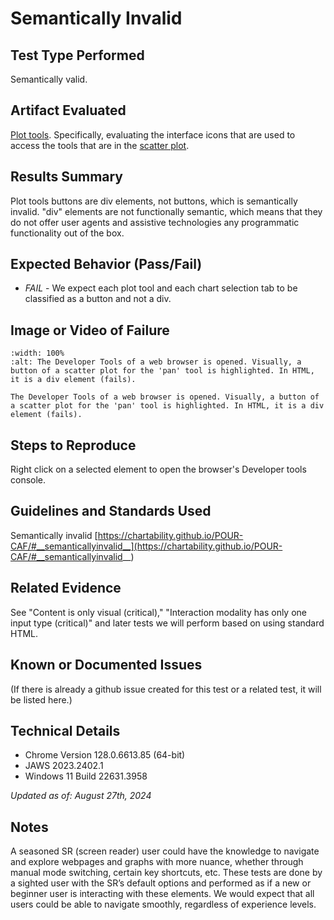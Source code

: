 # Semantically Invalid

## Test Type Performed
Semantically valid.

## Artifact Evaluated
[Plot tools](https://docs.bokeh.org/en/latest/docs/user_guide/interaction/tools.html#ug-interaction-tools). Specifically, evaluating the interface icons that are used to access the tools that are in the [scatter plot](https://quansight-labs.github.io/bokeh-a11y-audit/#_ts1723552414769).

## Results Summary
Plot tools buttons are div elements, not buttons, which is semantically invalid. "div" elements are not functionally semantic, which means that they do not offer user agents and assistive technologies any programmatic functionality out of the box.

## Expected Behavior (Pass/Fail)
- *FAIL* - We expect each plot tool and each chart selection tab to be classified as a button and not a div. 

## Image or Video of Failure 

```{figure} ./assets/plot-tools_style-semantically-invalid.png
:width: 100%
:alt: The Developer Tools of a web browser is opened. Visually, a button of a scatter plot for the 'pan' tool is highlighted. In HTML, it is a div element (fails).

The Developer Tools of a web browser is opened. Visually, a button of a scatter plot for the 'pan' tool is highlighted. In HTML, it is a div element (fails).
```

## Steps to Reproduce
Right click on a selected element to open the browser's Developer tools console.

## Guidelines and Standards Used
Semantically invalid [https://chartability.github.io/POUR-CAF/#__semanticallyinvalid__](https://chartability.github.io/POUR-CAF/#__semanticallyinvalid__)

## Related Evidence
See "Content is only visual (critical)," "Interaction modality has only one input type (critical)" and later tests we will perform based on using standard HTML.

## Known or Documented Issues
(If there is already a github issue created for this test or a related test, it will be listed here.)

## Technical Details
- Chrome Version 128.0.6613.85 (64-bit)
- JAWS 2023.2402.1
- Windows 11 Build 22631.3958

*Updated as of: August 27th, 2024*

## Notes
A seasoned SR (screen reader) user could have the knowledge to navigate and explore webpages and graphs with more nuance, whether through manual mode switching, certain key shortcuts, etc. These tests are done by a sighted user with the SR’s default options and performed as if a new or beginner user is interacting with these elements. We would expect that all users could be able to navigate smoothly, regardless of experience levels.